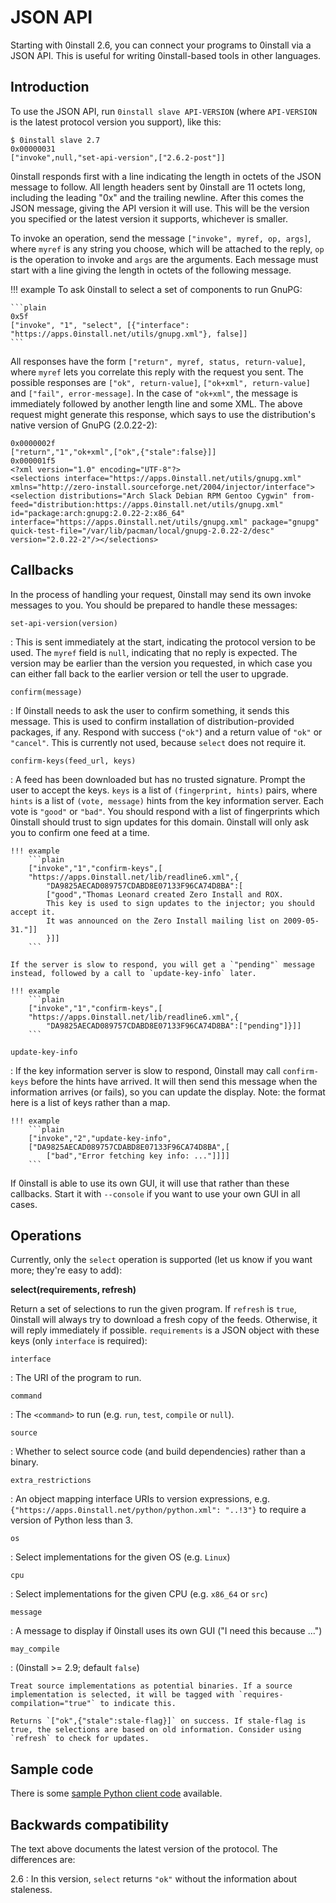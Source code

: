 # JSON API

Starting with 0install 2.6, you can connect your programs to 0install via a JSON API. This is useful for writing 0install-based tools in other languages.

## Introduction

To use the JSON API, run `0install slave API-VERSION` (where `API-VERSION` is the latest protocol version you support), like this:

```shell
$ 0install slave 2.7
0x00000031
["invoke",null,"set-api-version",["2.6.2-post"]]
```

0install responds first with a line indicating the length in octets of the JSON message to follow. All length headers sent by 0install are 11 octets long, including the leading "0x" and the trailing newline. After this comes the JSON message, giving the API version it will use. This will be the version you specified or the latest version it supports, whichever is smaller.

To invoke an operation, send the message `["invoke", myref, op, args]`, where `myref` is any string you choose, which will be attached to the reply, `op` is the operation to invoke and `args` are the arguments. Each message must start with a line giving the length in octets of the following message.

!!! example
    To ask 0install to select a set of components to run GnuPG:

    ```plain
    0x5f
    ["invoke", "1", "select", [{"interface": "https://apps.0install.net/utils/gnupg.xml"}, false]]
    ```

All responses have the form `["return", myref, status, return-value]`, where `myref` lets you correlate this reply with the request you sent. The possible responses are `["ok", return-value]`, `["ok+xml", return-value]` and `["fail", error-message]`. In the case of `"ok+xml"`, the message is immediately followed by another length line and some XML. The above request might generate this response, which says to use the distribution's native version of GnuPG (2.0.22-2):

```plain
0x0000002f
["return","1","ok+xml",["ok",{"stale":false}]]
0x000001f5
<?xml version="1.0" encoding="UTF-8"?>
<selections interface="https://apps.0install.net/utils/gnupg.xml" xmlns="http://zero-install.sourceforge.net/2004/injector/interface"><selection distributions="Arch Slack Debian RPM Gentoo Cygwin" from-feed="distribution:https://apps.0install.net/utils/gnupg.xml" id="package:arch:gnupg:2.0.22-2:x86_64" interface="https://apps.0install.net/utils/gnupg.xml" package="gnupg" quick-test-file="/var/lib/pacman/local/gnupg-2.0.22-2/desc" version="2.0.22-2"/></selections>
```

## Callbacks

In the process of handling your request, 0install may send its own invoke messages to you. You should be prepared to handle these messages:

`set-api-version(version)`

:     This is sent immediately at the start, indicating the protocol version to be used. The `myref` field is `null`, indicating that no reply is expected. The version may be earlier than the version you requested, in which case you can either fall back to the earlier version or tell the user to upgrade.

`confirm(message)`

:   If 0install needs to ask the user to confirm something, it sends this message. This is used to confirm installation of distribution-provided packages, if any. Respond with success (`"ok"`) and a return value of `"ok"` or `"cancel"`. This is currently not used, because `select` does not require it.

`confirm-keys(feed_url, keys)`

:   A feed has been downloaded but has no trusted signature. Prompt the user to accept the keys. `keys` is a list of `(fingerprint, hints)` pairs, where `hints` is a list of `(vote, message)` hints from the key information server. Each vote is `"good"` or `"bad"`. You should respond with a list of fingerprints which 0install should trust to sign updates for this domain. 0install will only ask you to confirm one feed at a time.

    !!! example
        ```plain
        ["invoke","1","confirm-keys",[
        "https://apps.0install.net/lib/readline6.xml",{
            "DA9825AECAD089757CDABD8E07133F96CA74D8BA":[
            ["good","Thomas Leonard created Zero Install and ROX.
            This key is used to sign updates to the injector; you should accept it.
            It was announced on the Zero Install mailing list on 2009-05-31."]]
            }]]
        ```

    If the server is slow to respond, you will get a `"pending"` message instead, followed by a call to `update-key-info` later.

    !!! example
        ```plain
        ["invoke","1","confirm-keys",[
        "https://apps.0install.net/lib/readline6.xml",{
            "DA9825AECAD089757CDABD8E07133F96CA74D8BA":["pending"]}]]
        ```

`update-key-info`

:   If the key information server is slow to respond, 0install may call `confirm-keys` before the hints have arrived. It will then send this message when the information arrives (or fails), so you can update the display. Note: the format here is a list of keys rather than a map.

    !!! example
        ```plain
        ["invoke","2","update-key-info",
        ["DA9825AECAD089757CDABD8E07133F96CA74D8BA",[
            ["bad","Error fetching key info: ..."]]]]
        ```

If 0install is able to use its own GUI, it will use that rather than these callbacks. Start it with `--console` if you want to use your own GUI in all cases.

## Operations

Currently, only the `select` operation is supported (let us know if you want more; they're easy to add):

**select(requirements, refresh)**

Return a set of selections to run the given program. If `refresh` is `true`, 0install will always try to download a fresh copy of the feeds. Otherwise, it will reply immediately if possible. `requirements` is a JSON object with these keys (only `interface` is required):

`interface`

:   The URI of the program to run.

`command`

:   The `<command>` to run (e.g. `run`, `test`, `compile` or `null`).

`source`

:   Whether to select source code (and build dependencies) rather than a binary.

`extra_restrictions`

:   An object mapping interface URIs to version expressions, e.g. `{"https://apps.0install.net/python/python.xml": "..!3"}` to require a version of Python less than 3.

`os`

:   Select implementations for the given OS (e.g. `Linux`)

`cpu`

:   Select implementations for the given CPU (e.g. `x86_64` or `src`)

`message`

:   A message to display if 0install uses its own GUI ("I need this because ...")

`may_compile`

:   (0install >= 2.9; default `false`)

    Treat source implementations as potential binaries. If a source implementation is selected, it will be tagged with `requires-compilation="true"` to indicate this.

    Returns `["ok",{"stale":stale-flag}]` on success. If stale-flag is true, the selections are based on old information. Consider using `refresh` to check for updates.

## Sample code

There is some [sample Python client code](https://github.com/0install/0install/blob/master/src/sample_client.py) available.

## Backwards compatibility

The text above documents the latest version of the protocol. The differences are:

2.6
: In this version, `select` returns `"ok"` without the information about staleness.
